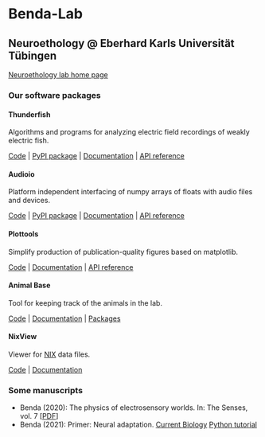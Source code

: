 # Benda-Lab

## Neuroethology @ Eberhard Karls Universit&auml;t T&uuml;bingen

[Neuroethology lab home page](https://uni-tuebingen.de/en/fakultaeten/mathematisch-naturwissenschaftliche-fakultaet/fachbereiche/biologie/institute/neurobiologie/lehrbereiche/neuroethology/)


### Our software packages


#### Thunderfish

Algorithms and programs for analyzing electric field recordings of
weakly electric fish.

[Code](https://github.com/bendalab/thunderfish) |
[PyPI package](https://pypi.org/project/thunderfish) |
[Documentation](https://bendalab.github.io/thunderfish) |
[API reference](https://bendalab.github.io/thunderfish/api)


#### Audioio

Platform independent interfacing of numpy arrays of floats with audio
files and devices.

[Code](https://github.com/bendalab/audioio) |
[PyPI package](https://pypi.org/project/audioio) |
[Documentation](https://bendalab.github.io/audioio) |
[API reference](https://bendalab.github.io/audioio/api)


#### Plottools

Simplify production of publication-quality figures based on matplotlib.

[Code](https://github.com/bendalab/plottools) |
[Documentation](https://bendalab.github.io/plottools) |
[API reference](https://bendalab.github.io/plottools/api)


#### Animal Base

Tool for keeping track of the animals in the lab.

[Code](https://github.com/bendalab/animal_keeping) |
[Documentation](https://bendalab.github.io/animal_keeping) |
[Packages](https://github.com/bendalab/animal_keeping/releases)


#### NixView

Viewer for [NIX](https://github.com/g-node/nix) data files.

[Code](https://github.com/bendalab/nixview) |
[Documentation](https://bendalab.github.io/nixview)


### Some manuscripts

- Benda (2020): The physics of electrosensory worlds. In: The Senses, vol. 7 [[PDF](https://bendalab.github.io/pubs/Benda2020-ElectrosensoryWorlds.pdf)]
- Benda (2021): Primer: Neural adaptation. [Current Biology](https://doi.org/10.1016/j.cub.2020.11.054) [Python tutorial](https://github.com/janscience/adaptationprimer)
